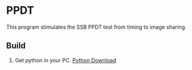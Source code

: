 # PPDT
This program stimulates the SSB PPDT test from timing to image sharing.

## Build
1. Get python in your PC. [Python Download](https://www.python.org/)
